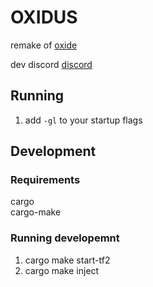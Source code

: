 # OXIDUS
remake of [oxide](https://github.com/ooxymoron)

dev discord [discord](https://discord.gg/8EygS3t8xq)

## Running
1. add `-gl` to your startup flags

## Development
### Requirements
cargo\
cargo-make

### Running developemnt
1. cargo make start-tf2
2. cargo make inject
